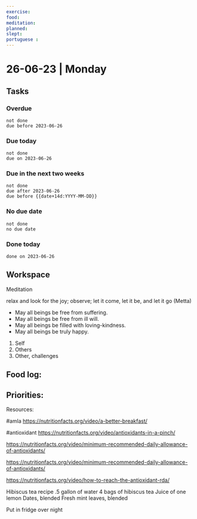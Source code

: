 ```yaml
---
exercise: 
food:
meditation:
planned:
slept:
portuguese :
---
```


# 26-06-23 | Monday

## Tasks
### Overdue
```tasks
not done
due before 2023-06-26
```

### Due today
```tasks
not done
due on 2023-06-26
```

### Due in the next two weeks
```tasks
not done
due after 2023-06-26
due before {{date+14d:YYYY-MM-DD}}
```

### No due date
```tasks
not done
no due date
```

### Done today
```tasks
done on 2023-06-26
```

## Workspace

Meditation 

relax and look for the joy; observe; let it come, let it be, and let it go
(Metta)
-   May all beings be free from suffering.
-   May all beings be free from ill will.
-   May all beings be filled with loving-kindness.
-   May all beings be truly happy.

1. Self
2. Others
3. Other, challenges

Food log:
- 

Priorities:
- 

Resources:

#amla 
https://nutritionfacts.org/video/a-better-breakfast/

#antioxidant 
https://nutritionfacts.org/video/antioxidants-in-a-pinch/

https://nutritionfacts.org/video/minimum-recommended-daily-allowance-of-antioxidants/

https://nutritionfacts.org/video/minimum-recommended-daily-allowance-of-antioxidants/

https://nutritionfacts.org/video/how-to-reach-the-antioxidant-rda/

Hibiscus tea recipe
.5 gallon of water
4 bags of hibiscus tea
Juice of one lemon
Dates, blended
Fresh mint leaves, blended 

Put in fridge over night
